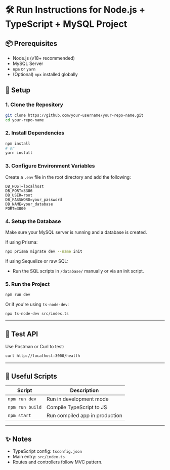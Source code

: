 # 🛠️ Run Instructions for Node.js + TypeScript + MySQL Project

## 📦 Prerequisites
- Node.js (v18+ recommended)
- MySQL Server
- `npm` or `yarn`
- (Optional) `npx` installed globally

## 🔧 Setup

### 1. Clone the Repository
```bash
git clone https://github.com/your-username/your-repo-name.git
cd your-repo-name
```

### 2. Install Dependencies
```bash
npm install
# or
yarn install
```

### 3. Configure Environment Variables
Create a `.env` file in the root directory and add the following:
```env
DB_HOST=localhost
DB_PORT=3306
DB_USER=root
DB_PASSWORD=your_password
DB_NAME=your_database
PORT=3000
```

### 4. Setup the Database
Make sure your MySQL server is running and a database is created.

If using Prisma:
```bash
npx prisma migrate dev --name init
```

If using Sequelize or raw SQL:
- Run the SQL scripts in `/database/` manually or via an init script.

### 5. Run the Project
```bash
npm run dev
```

Or if you're using `ts-node-dev`:
```bash
npx ts-node-dev src/index.ts
```

---

## 🧪 Test API
Use Postman or Curl to test:
```bash
curl http://localhost:3000/health
```

---

## 📁 Useful Scripts

| Script         | Description                  |
|----------------|------------------------------|
| `npm run dev`  | Run in development mode      |
| `npm run build`| Compile TypeScript to JS     |
| `npm start`    | Run compiled app in production |

---

## ✨ Notes
- TypeScript config: `tsconfig.json`
- Main entry: `src/index.ts`
- Routes and controllers follow MVC pattern.

